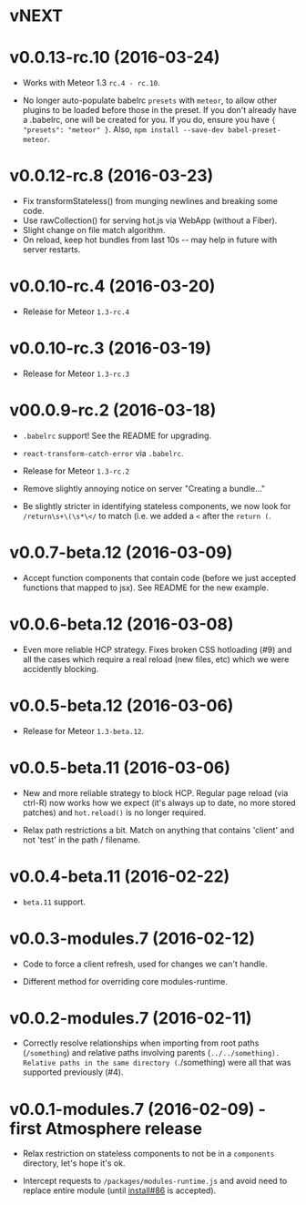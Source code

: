 # vNEXT

# v0.0.13-rc.10 (2016-03-24)

* Works with Meteor 1.3 `rc.4 - rc.10`.

* No longer auto-populate babelrc `presets` with `meteor`, to allow other
  plugins to be loaded before those in the preset.  If you don't already
  have a .babelrc, one will be created for you.  If you do, ensure you
  have `{ "presets": "meteor" }`.  Also,
  `npm install --save-dev babel-preset-meteor`.

# v0.0.12-rc.8 (2016-03-23)

* Fix transformStateless() from munging newlines and breaking some code.
* Use rawCollection() for serving hot.js via WebApp (without a Fiber).
* Slight change on file match algorithm.
* On reload, keep hot bundles from last 10s -- may help in future with server
  restarts.

# v0.0.10-rc.4 (2016-03-20)

* Release for Meteor `1.3-rc.4`

# v0.0.10-rc.3 (2016-03-19)

* Release for Meteor `1.3-rc.3`

# v00.0.9-rc.2 (2016-03-18)

* `.babelrc` support!  See the README for upgrading.

* `react-transform-catch-error` via `.babelrc`.

* Release for Meteor `1.3-rc.2`

* Remove slightly annoying notice on server "Creating a bundle..."
* Be slightly stricter in identifying stateless components, we now look for
  `/return\s+\(\s*\</` to match (i.e. we added a `<` after the `return (`.

# v0.0.7-beta.12 (2016-03-09)

* Accept function components that contain code (before we just accepted functions
  that mapped to jsx).  See README for the new example.

# v0.0.6-beta.12 (2016-03-08)

* Even more reliable HCP strategy.  Fixes broken CSS hotloading (#9) and all
  the cases which require a real reload (new files, etc) which we were accidently
  blocking.

# v0.0.5-beta.12 (2016-03-06)

* Release for Meteor `1.3-beta.12`.

# v0.0.5-beta.11 (2016-03-06)

* New and more reliable strategy to block HCP.  Regular page reload (via
  ctrl-R) now works how we expect (it's always up to date, no more stored
  patches) and `hot.reload()` is no longer required.

* Relax path restrictions a bit.  Match on anything that contains  'client'
  and not 'test' in the path / filename.

# v0.0.4-beta.11 (2016-02-22)

* `beta.11` support.

# v0.0.3-modules.7 (2016-02-12)

* Code to force a client refresh, used for changes we can't handle.

* Different method for overriding core modules-runtime.

# v0.0.2-modules.7 (2016-02-11)

* Correctly resolve relationships when importing from root paths
  (`/something`) and relative paths involving parents
  (`../../something).  Relative paths in the same directory
  (`./something) were all that was supported previously (#4).

# v0.0.1-modules.7 (2016-02-09) - first Atmosphere release

* Relax restriction on stateless components to not be in a `components`
  directory, let's hope it's ok.

* Intercept requests to `/packages/modules-runtime.js` and avoid need to
  replace entire module (until
  [install#86](https://github.com/benjamn/install/pull/6) is accepted).

